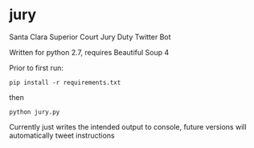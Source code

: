 # jury
Santa Clara Superior Court Jury Duty Twitter Bot

Written for python 2.7, requires Beautiful Soup 4

Prior to first run:

``` 
pip install -r requirements.txt
```
then

``` 
python jury.py
```
Currently just writes the intended output to console, future versions will automatically tweet instructions
